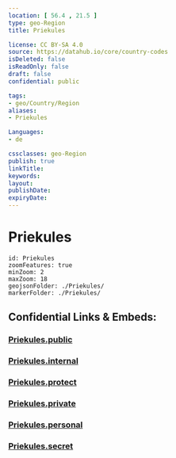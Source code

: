 ```yaml
---
location: [ 56.4 , 21.5 ] 
type: geo-Region
title: Priekules

license: CC BY-SA 4.0
source: https://datahub.io/core/country-codes
isDeleted: false
isReadOnly: false
draft: false
confidential: public

tags:
- geo/Country/Region
aliases:
- Priekules

Languages:
- de

cssclasses: geo-Region
publish: true
linkTitle: 
keywords: 
layout: 
publishDate: 
expiryDate: 
---
```


# Priekules

```leaflet
id: Priekules
zoomFeatures: true 
minZoom: 2 
maxZoom: 18
geojsonFolder: ./Priekules/
markerFolder: ./Priekules/
```


## Confidential Links & Embeds: 

### [Priekules.public](/_public/\Earth\Continent\Europe\Europe~North\Latvia\CountiesPriekules.public.md) 

### [Priekules.internal](/_internal/\Earth\Continent\Europe\Europe~North\Latvia\CountiesPriekules.internal.md) 

### [Priekules.protect](/_protect/\Earth\Continent\Europe\Europe~North\Latvia\CountiesPriekules.protect.md) 

### [Priekules.private](/_private/\Earth\Continent\Europe\Europe~North\Latvia\CountiesPriekules.private.md) 

### [Priekules.personal](/_personal/\Earth\Continent\Europe\Europe~North\Latvia\CountiesPriekules.personal.md) 

### [Priekules.secret](/_secret/\Earth\Continent\Europe\Europe~North\Latvia\CountiesPriekules.secret.md)

